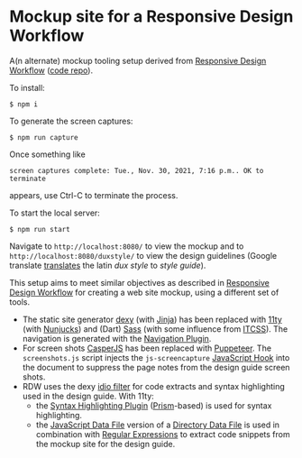 # Mockup site for a Responsive Design Workflow


A(n alternate) mockup tooling setup derived from [Responsive Design Workflow](https://www.responsivedesignworkflow.com/) ([code repo](https://github.com/stephenhay/rdw-code-examples)).

To install:
```shell
$ npm i
```

To generate the screen captures:
```shell
$ npm run capture
```

Once something like
```shell
screen captures complete: Tue., Nov. 30, 2021, 7:16 p.m.. OK to terminate
```
appears, use Ctrl-C to terminate the process.

To start the local server:
```shell
$ npm run start
```

Navigate to `http://localhost:8080/` to view the mockup and to `http://localhost:8080/duxstyle/` to view the design guidelines (Google translate [translates](https://translate.google.com/?sl=la&tl=en&text=dux%20style&op=translate&hl=en) the latin *dux style* to *style guide*).

This setup aims to meet similar objectives as described in [Responsive Design Workflow](https://www.responsivedesignworkflow.com/) for creating a web site mockup, using a different set of tools.

- The static site generator [dexy](https://www.dexy.it/) (with [Jinja](https://jinja.palletsprojects.com/en/3.0.x/)) has been replaced with [11ty](https://www.11ty.dev/) (with [Nunjucks](https://mozilla.github.io/nunjucks/)) and (Dart) [Sass](https://sass-lang.com/dart-sass) (with some influence from [ITCSS](https://www.xfive.co/blog/itcss-scalable-maintainable-css-architecture/)). The navigation is generated with the [Navigation Plugin](https://www.11ty.dev/docs/plugins/navigation/). 
- For screen shots [CasperJS](https://github.com/casperjs/casperjs) has been replaced with [Puppeteer](https://developers.google.com/web/tools/puppeteer). The `screenshots.js` script injects the `js-screencapture` [JavaScript Hook](https://cssguidelin.es/#javascript-hooks) into the document to suppress the page notes from the design guide screen shots. 
- RDW uses the dexy [idio filter](https://www.dexy.it/ref/filters/idio.html) for code extracts and syntax highlighting used in the design guide. With 11ty:
  - the [Syntax Highlighting Plugin](https://www.11ty.dev/docs/plugins/syntaxhighlight/) ([Prism](https://prismjs.com/index.html)-based) is used for syntax highlighting.
  - the [JavaScript Data File](https://www.11ty.dev/docs/data-js/) version of a [Directory Data File](https://www.11ty.dev/docs/data-template-dir/) is used in combination with [Regular Expressions](https://developer.mozilla.org/en-US/docs/Web/JavaScript/Guide/Regular_Expressions) to extract code snippets from the mockup site for the design guide. 
 

